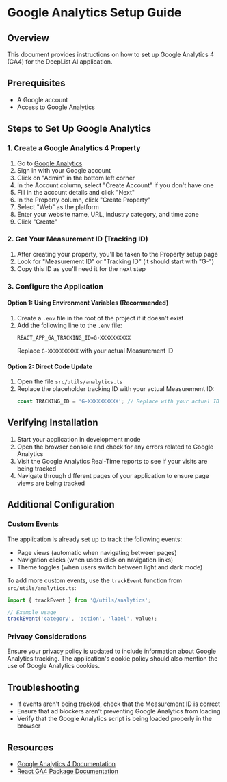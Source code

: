 # Google Analytics Setup Guide

## Overview

This document provides instructions on how to set up Google Analytics 4 (GA4) for the DeepList AI application.

## Prerequisites

- A Google account
- Access to Google Analytics

## Steps to Set Up Google Analytics

### 1. Create a Google Analytics 4 Property

1. Go to [Google Analytics](https://analytics.google.com/)
2. Sign in with your Google account
3. Click on "Admin" in the bottom left corner
4. In the Account column, select "Create Account" if you don't have one
5. Fill in the account details and click "Next"
6. In the Property column, click "Create Property"
7. Select "Web" as the platform
8. Enter your website name, URL, industry category, and time zone
9. Click "Create"

### 2. Get Your Measurement ID (Tracking ID)

1. After creating your property, you'll be taken to the Property setup page
2. Look for "Measurement ID" or "Tracking ID" (it should start with "G-")
3. Copy this ID as you'll need it for the next step

### 3. Configure the Application

#### Option 1: Using Environment Variables (Recommended)

1. Create a `.env` file in the root of the project if it doesn't exist
2. Add the following line to the `.env` file:
   ```
   REACT_APP_GA_TRACKING_ID=G-XXXXXXXXXX
   ```
   Replace `G-XXXXXXXXXX` with your actual Measurement ID

#### Option 2: Direct Code Update

1. Open the file `src/utils/analytics.ts`
2. Replace the placeholder tracking ID with your actual Measurement ID:
   ```typescript
   const TRACKING_ID = 'G-XXXXXXXXXX'; // Replace with your actual ID
   ```

## Verifying Installation

1. Start your application in development mode
2. Open the browser console and check for any errors related to Google Analytics
3. Visit the Google Analytics Real-Time reports to see if your visits are being tracked
4. Navigate through different pages of your application to ensure page views are being tracked

## Additional Configuration

### Custom Events

The application is already set up to track the following events:

- Page views (automatic when navigating between pages)
- Navigation clicks (when users click on navigation links)
- Theme toggles (when users switch between light and dark mode)

To add more custom events, use the `trackEvent` function from `src/utils/analytics.ts`:

```typescript
import { trackEvent } from '@/utils/analytics';

// Example usage
trackEvent('category', 'action', 'label', value);
```

### Privacy Considerations

Ensure your privacy policy is updated to include information about Google Analytics tracking. The application's cookie policy should also mention the use of Google Analytics cookies.

## Troubleshooting

- If events aren't being tracked, check that the Measurement ID is correct
- Ensure that ad blockers aren't preventing Google Analytics from loading
- Verify that the Google Analytics script is being loaded properly in the browser

## Resources

- [Google Analytics 4 Documentation](https://developers.google.com/analytics/devguides/collection/ga4)
- [React GA4 Package Documentation](https://www.npmjs.com/package/react-ga4)
